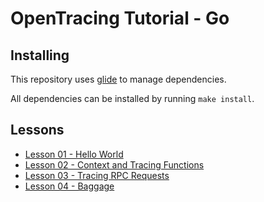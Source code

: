 # OpenTracing Tutorial - Go

## Installing

This repository uses [glide](https://github.com/Masterminds/glide) to manage dependencies.

All dependencies can be installed by running `make install`.

## Lessons

* [Lesson 01 - Hello World](lesson01)
* [Lesson 02 - Context and Tracing Functions](lesson02)
* [Lesson 03 - Tracing RPC Requests](lesson03)
* [Lesson 04 - Baggage](lesson04)
